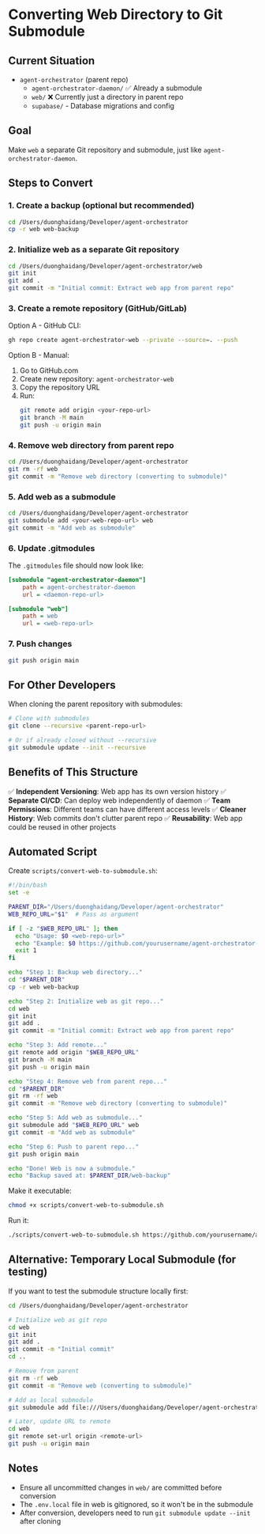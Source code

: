 # Converting Web Directory to Git Submodule

## Current Situation

- `agent-orchestrator` (parent repo)
  - `agent-orchestrator-daemon/` ✅ Already a submodule
  - `web/` ❌ Currently just a directory in parent repo
  - `supabase/` - Database migrations and config

## Goal

Make `web` a separate Git repository and submodule, just like `agent-orchestrator-daemon`.

## Steps to Convert

### 1. Create a backup (optional but recommended)

```bash
cd /Users/duonghaidang/Developer/agent-orchestrator
cp -r web web-backup
```

### 2. Initialize web as a separate Git repository

```bash
cd /Users/duonghaidang/Developer/agent-orchestrator/web
git init
git add .
git commit -m "Initial commit: Extract web app from parent repo"
```

### 3. Create a remote repository (GitHub/GitLab)

Option A - GitHub CLI:
```bash
gh repo create agent-orchestrator-web --private --source=. --push
```

Option B - Manual:
1. Go to GitHub.com
2. Create new repository: `agent-orchestrator-web`
3. Copy the repository URL
4. Run:
   ```bash
   git remote add origin <your-repo-url>
   git branch -M main
   git push -u origin main
   ```

### 4. Remove web directory from parent repo

```bash
cd /Users/duonghaidang/Developer/agent-orchestrator
git rm -rf web
git commit -m "Remove web directory (converting to submodule)"
```

### 5. Add web as a submodule

```bash
cd /Users/duonghaidang/Developer/agent-orchestrator
git submodule add <your-web-repo-url> web
git commit -m "Add web as submodule"
```

### 6. Update .gitmodules

The `.gitmodules` file should now look like:

```ini
[submodule "agent-orchestrator-daemon"]
    path = agent-orchestrator-daemon
    url = <daemon-repo-url>

[submodule "web"]
    path = web
    url = <web-repo-url>
```

### 7. Push changes

```bash
git push origin main
```

## For Other Developers

When cloning the parent repository with submodules:

```bash
# Clone with submodules
git clone --recursive <parent-repo-url>

# Or if already cloned without --recursive
git submodule update --init --recursive
```

## Benefits of This Structure

✅ **Independent Versioning**: Web app has its own version history
✅ **Separate CI/CD**: Can deploy web independently of daemon
✅ **Team Permissions**: Different teams can have different access levels
✅ **Cleaner History**: Web commits don't clutter parent repo
✅ **Reusability**: Web app could be reused in other projects

## Automated Script

Create `scripts/convert-web-to-submodule.sh`:

```bash
#!/bin/bash
set -e

PARENT_DIR="/Users/duonghaidang/Developer/agent-orchestrator"
WEB_REPO_URL="$1"  # Pass as argument

if [ -z "$WEB_REPO_URL" ]; then
  echo "Usage: $0 <web-repo-url>"
  echo "Example: $0 https://github.com/yourusername/agent-orchestrator-web.git"
  exit 1
fi

echo "Step 1: Backup web directory..."
cd "$PARENT_DIR"
cp -r web web-backup

echo "Step 2: Initialize web as git repo..."
cd web
git init
git add .
git commit -m "Initial commit: Extract web app from parent repo"

echo "Step 3: Add remote..."
git remote add origin "$WEB_REPO_URL"
git branch -M main
git push -u origin main

echo "Step 4: Remove web from parent repo..."
cd "$PARENT_DIR"
git rm -rf web
git commit -m "Remove web directory (converting to submodule)"

echo "Step 5: Add web as submodule..."
git submodule add "$WEB_REPO_URL" web
git commit -m "Add web as submodule"

echo "Step 6: Push to parent repo..."
git push origin main

echo "Done! Web is now a submodule."
echo "Backup saved at: $PARENT_DIR/web-backup"
```

Make it executable:
```bash
chmod +x scripts/convert-web-to-submodule.sh
```

Run it:
```bash
./scripts/convert-web-to-submodule.sh https://github.com/yourusername/agent-orchestrator-web.git
```

## Alternative: Temporary Local Submodule (for testing)

If you want to test the submodule structure locally first:

```bash
cd /Users/duonghaidang/Developer/agent-orchestrator

# Initialize web as git repo
cd web
git init
git add .
git commit -m "Initial commit"
cd ..

# Remove from parent
git rm -rf web
git commit -m "Remove web (converting to submodule)"

# Add as local submodule
git submodule add file:///Users/duonghaidang/Developer/agent-orchestrator-web-repo web

# Later, update URL to remote
cd web
git remote set-url origin <remote-url>
git push -u origin main
```

## Notes

- Ensure all uncommitted changes in `web/` are committed before conversion
- The `.env.local` file in web is gitignored, so it won't be in the submodule
- After conversion, developers need to run `git submodule update --init` after cloning
